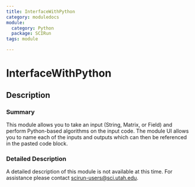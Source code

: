```yaml
---
title: InterfaceWithPython
category: moduledocs
module:
  category: Python
  package: SCIRun
tags: module

---
```


# InterfaceWithPython

## Description

### Summary

This module allows you to take an input (String, Matrix, or Field) and perform Python-based algorithms on the input code. The module UI allows you to name each of the inputs and outputs which can then be referenced in the pasted code block. 

### Detailed Description

A detailed description of this module is not available at this time. For assistance please contact scirun-users@sci.utah.edu. 
